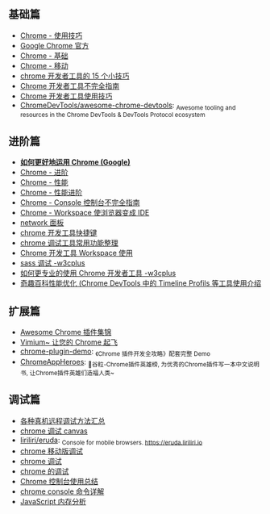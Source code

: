 ## 基础篇

* [Chrome - 使用技巧](http://www.cnblogs.com/liyunhua/p/4544738.html)
* [Google Chrome 官方 ](https://developer.chrome.com/devtools)
* [Chrome - 基础](http://www.cnblogs.com/constantince/p/4565261.html)
* [Chrome - 移动](http://www.cnblogs.com/constantince/p/4624241.html)
* [chrome 开发者工具的 15 个小技巧](http://frontenddev.org/link/15-tips-of-chrome-developer-tools.html)
* [Chrome 开发者工具不完全指南](http://1ke.co/course/361)
* [Chrome 开发者工具使用技巧](http://segmentfault.com/a/1190000003882567)
* [ChromeDevTools/awesome-chrome-devtools](https://github.com/ChromeDevTools/awesome-chrome-devtools): <sub>Awesome tooling and resources in the Chrome DevTools & DevTools Protocol ecosystem</sub>

## 进阶篇

* [**如何更好地运用 Chrome (Google)** ](https://jeffjade.com/2017/05/01/122-how-to-better-use-google_chrome/)
* [Chrome - 进阶](http://www.cnblogs.com/constantince/p/4579121.html)
* [Chrome - 性能](http://www.cnblogs.com/constantince/p/4585983.html)
* [Chrome - 性能进阶](http://www.cnblogs.com/constantince/p/4607497.html)
* [Chrome - Console 控制台不完全指南](http://www.cnblogs.com/Wayou/p/chrome-console-tips-and-tricks.html)
* [Chrome - Workspace 使浏览器变成 IDE](http://c7sky.com/chrome-devtools-workspace.html)
* [network 面板](http://www.html-js.com/article/Nothing-blind%202975)
* [chrome 开发工具快捷键](http://anti-code.com/devtools-cheatsheet)
* [chrome 调试工具常用功能整理](http://www.html-js.com/article/2327)
* [Chrome 开发工具 Workspace 使用](http://www.iinterest.net/2014/05/09/chrome-dev-tool-workspace)
* [sass 调试 -w3cplus](http://www.w3cplus.com/sassguide/debug.html)
* [如何更专业的使用 Chrome 开发者工具 -w3cplus](http://www.w3cplus.com/tools/how-to-use-chrome-devtools-like-a-pro.html)
* [奇趣百科性能优化 (Chrome DevTools 中的 Timeline Profils 等工具使用介绍](https://xinranliu.me/2015-05-22-qiqu-performance)

## 扩展篇

* [Awesome Chrome 插件集锦](https://www.jeffjade.com/2017/01/23/118-chrome_awesome_plug-in/)
* [Vimium~ 让您的 Chrome 起飞](http://www.jeffjade.com/2015/10/19/2015-10-18-chrome-vimium/)
* [chrome-plugin-demo](https://github.com/sxei/chrome-plugin-demo): <sub>《Chrome 插件开发全攻略》配套完整 Demo</sub>
* [ChromeAppHeroes](https://github.com/zhaoolee/ChromeAppHeroes): <sub>🌈谷粒-Chrome插件英雄榜, 为优秀的Chrome插件写一本中文说明书, 让Chrome插件英雄们造福人类~</sub>

## 调试篇

* [各种真机远程调试方法汇总](https://github.com/jieyou/remote_inspect_web_on_real_device)
* [chrome 调试 canvas](http://sentsin.com/web/253.html)
* [liriliri/eruda](https://github.com/liriliri/eruda): <sub>Console for mobile browsers. https://eruda.liriliri.io</sub>
* [chrome 移动版调试](https://developer.chrome.com/devtools/docs/mobile-emulation)
* [chrome 调试](http://ued.taobao.org/blog/2012/06/debug-with-chrome-dev-tool)
* [chrome 的调试](http://www.cnblogs.com/QLeelulu/archive/2011/08/28/2156402.html)
* [Chrome 控制台使用总结](http://blog.damonare.cn/2016/09/09/Chrome控制台使用总结/)
* [chrome console 命令详解](https://developer.chrome.com/devtools/docs/commandline-api)
* [JavaScript 内存分析](https://github.com/CN-Chrome-DevTools/CN-Chrome-DevTools/blob/master/md/Performance-Profiling/JavaScript-Memory-Profiling.md)
